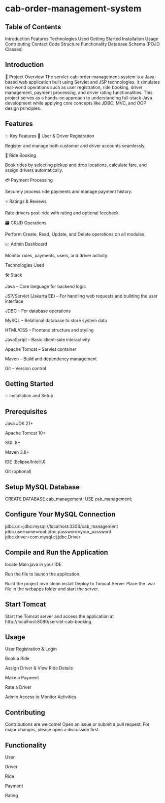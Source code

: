 # cab-order-management-system
## Table of Contents
 Introduction
 Features
 Technologies Used
 Getting Started
 Installation
 Usage
 Contributing
 Contact
 Code Structure
 Functionality
 Database Schema (POJO Classes)
## Introduction
🚀 Project Overview
The servlet-cab-order-management-system is a Java-based web application built using Servlet and JSP technologies. It simulates real-world operations such as user registration, ride booking, driver management, payment processing, and driver rating functionalities. This project serves as a hands-on approach to understanding full-stack Java development while applying core concepts like JDBC, MVC, and OOP design principles.

## Features
✨ Key Features
👤 User & Driver Registration

Register and manage both customer and driver accounts seamlessly.

🚕 Ride Booking

Book rides by selecting pickup and drop locations, calculate fare, and assign drivers automatically.

💳 Payment Processing

Securely process ride payments and manage payment history.

⭐ Ratings & Reviews

Rate drivers post-ride with rating and optional feedback.

🗃️ CRUD Operations

Perform Create, Read, Update, and Delete operations on all modules.

📈 Admin Dashboard

Monitor rides, payments, users, and driver activity.

Technologies Used

🛠️ Stack

Java – Core language for backend logic

JSP/Servlet (Jakarta EE) – For handling web requests and building the user interface

JDBC – For database operations

MySQL – Relational database to store system data

HTML/CSS – Frontend structure and styling

JavaScript – Basic client-side interactivity

Apache Tomcat – Servlet container

Maven – Build and dependency management

Git – Version control

## Getting Started
💡 Installation and Setup
## Prerequisites
Java JDK 21+

Apache Tomcat 10+

SQL 8+

Maven 3.8+

IDE (Eclipse/IntelliJ)

Git (optional)

## Setup MySQL Database
CREATE DATABASE cab_management; USE cab_management;

## Configure Your MySQL Connection
jdbc.url=jdbc:mysql://localhost:3306/cab_management jdbc.username=root jdbc.password=your_password jdbc.driver=com.mysql.cj.jdbc.Driver

## Compile and Run the Application
locate Main.java in your IDE.

Run the file to launch the application.

Build the project
mvn clean install
Deploy to Tomcat Server
Place the .war file in the webapps folder and start the server.

## Start Tomcat
Start the Tomcat server and access the application at http://localhost:8080/servlet-cab-booking.

## Usage
User Registration & Login

Book a Ride

Assign Driver & View Ride Details

Make a Payment

Rate a Driver

Admin Access to Monitor Activities

## Contributing
Contributions are welcome! Open an issue or submit a pull request. For major changes, please open a discussion first.

## Functionality
User

Driver

Ride

Payment

Rating
